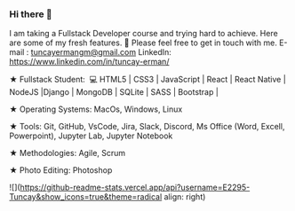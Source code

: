 ### Hi there 👋

I am taking a Fullstack Developer course and trying hard to achieve. Here are some of my fresh features. 📌 Please feel free to get in touch with me.
E-mail  : tuncayermangm@gmail.com
LinkedIn: https://www.linkedin.com/in/tuncay-erman/


★ Fullstack Student:  💻 HTML5 | CSS3 | JavaScript | React | React Native | NodeJS |Django | MongoDB | SQLite | SASS | Bootstrap |

★ Operating Systems: MacOs, Windows, Linux

★ Tools: Git, GitHub, VsCode, Jira, Slack, Discord, Ms Office (Word, Excell, Powerpoint), Jupyter Lab, Jupyter Notebook

★ Methodologies: Agile, Scrum 

★ Photo Editing: Photoshop

<!--
**E2295-Tuncay/E2295-Tuncay** is a ✨ _special_ ✨ repository because its `README.md` (this file) appears on your GitHub profile.

Here are some ideas to get you started:

- 🔭 I’m currently working on ...
- 🌱 I’m currently learning ...
- 👯 I’m looking to collaborate on ...
- 🤔 I’m looking for help with ...
- 💬 Ask me about ...
- 📫 How to reach me: ...
- 😄 Pronouns: ...
- ⚡ Fun fact: ...
-->

![](https://github-readme-stats.vercel.app/api?username=E2295-Tuncay&show_icons=true&theme=radical align: right)
